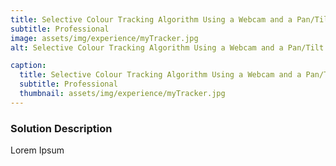 ```yaml
---
title: Selective Colour Tracking Algorithm Using a Webcam and a Pan/Tilt Mechanism
subtitle: Professional
image: assets/img/experience/myTracker.jpg
alt: Selective Colour Tracking Algorithm Using a Webcam and a Pan/Tilt Mechanism

caption:
  title: Selective Colour Tracking Algorithm Using a Webcam and a Pan/Tilt Mechanism
  subtitle: Professional
  thumbnail: assets/img/experience/myTracker.jpg
---
```

### Solution Description

Lorem Ipsum 